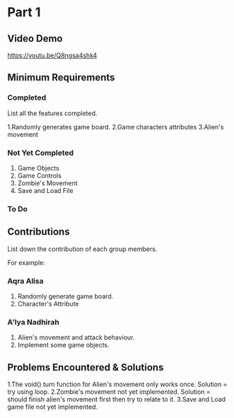 # Part 1

## Video Demo

https://youtu.be/Q8ngsa4shk4

## Minimum Requirements

### Completed

List all the features completed.

1.Randomly generates game board.
2.Game characters attributes
3.Alien's movement 


### Not Yet Completed 
1. Game Objects
2. Game Controls
3. Zombie's Movement
4. Save and Load File

### To Do

## Contributions

List down the contribution of each group members.

For example:

### Aqra Alisa

1. Randomly generate game board.
2. Character's Attribute

### A'lya Nadhirah

1. Alien's movement and attack behaviour.
2. Implement some game objects.


## Problems Encountered & Solutions

1.The void() turn function for Alien's movement only works once. Solution = try using loop.
2.Zombie's movement not yet implemented. Solution = should finish alien's movement first then try to relate to it.
3.Save and Load game file not yet implemented. 
